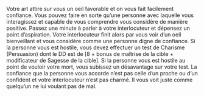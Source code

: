 ﻿---
id: subclass_wise_healer_fr.md#aura-de-confiance
name: Aura de confiance
---

Votre art attire sur vous un oeil favorable et on vous fait facilement confiance. Vous pouvez faire en sorte qu’une personne avec laquelle vous interagissez et capable de vous comprendre vous considère de manière positive. Passez une minute à parler à votre interlocuteur et dépensez un point d’aspiration. Votre interlocuteur finit alors par vous voir d’un oeil bienveillant et vous considère comme une personne digne de confiance. Si la personne vous est hostile, vous devez effectuer un test de Charisme (Persuasion) dont le DD est de [8 + bonus de maîtrise de la cible + modificateur de Sagesse de la cible]. Si la personne vous est hostile au point de vouloir votre mort, vous subissez un désavantage sur votre test. La confiance que la personne vous accorde n’est pas celle d’un proche ou d’un confident et votre interlocuteur n’est pas charmé. Il vous voit juste comme quelqu’un ne lui voulant pas de mal.

